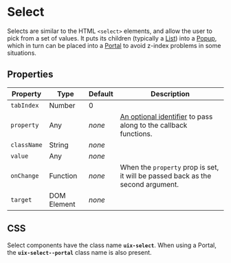 # Select

Selects are similar to the HTML `<select>` elements, and allow the user to pick from a set of values. It puts its children (typically a [List](../List/README.md)) into a [Popup](../Popup/README.md), which in turn can be placed into a [Portal](../Portal/README.md) to avoid z-index problems in some situations.

## Properties

Property | Type | Default | Description
-------- | ---- | ------- | -----------
`tabIndex` | Number | 0 |
`property` | Any | _none_ | [An optional identifier][property] to pass along to the callback functions.
`className` | String | _none_ |
`value` | Any | _none_ |
`onChange` | Function | _none_ | When the `property` prop is set, it will be passed back as the second argument.
`target` | DOM Element | _none_ |

## CSS

Select components have the class name __`uix-select`__. When using a Portal, the __`uix-select--portal`__ class name is also present.

[property]: https://github.com/danburzo/react-recipes/blob/master/recipes/property-pattern.md
